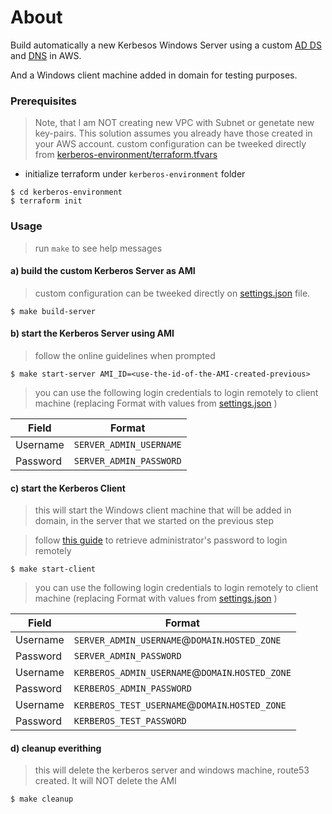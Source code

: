 # About
Build automatically a new Kerbesos Windows Server using a custom [AD DS](https://docs.microsoft.com/en-us/windows-server/identity/ad-ds/ad-ds-getting-started) and [DNS](https://docs.microsoft.com/en-us/windows-server/networking/dns/dns-top) in AWS.

And a Windows client machine added in domain for testing purposes.

### Prerequisites
> Note, that I am NOT creating new VPC with Subnet or genetate new key-pairs. This solution assumes you already have those created in your AWS account. 
> custom configuration can be tweeked directly from [kerberos-environment/terraform.tfvars](./kerberos-environment/terraform.tfvars)

* initialize terraform under `kerberos-environment` folder

```
$ cd kerberos-environment
$ terraform init
```

### Usage
> run `make` to see help messages

#### a) build the custom Kerberos Server as AMI
> custom configuration can be tweeked directly on  [settings.json](./settings.json) file. 

```
$ make build-server
```

#### b) start the Kerberos Server using AMI
> follow the online guidelines when prompted

```
$ make start-server AMI_ID=<use-the-id-of-the-AMI-created-previous>
```
> you can use the following login credentials to login remotely to client machine (replacing Format with values from [settings.json](./settings.json) )

| Field         | Format |
| ------------- | ------------- |
| Username      | `SERVER_ADMIN_USERNAME`  |
| Password      | `SERVER_ADMIN_PASSWORD` |


#### c) start the Kerberos Client
> this will start the Windows client machine that will be added in domain, in the server that we started on the previous step

> follow [this guide](https://aws.amazon.com/premiumsupport/knowledge-center/retrieve-windows-admin-password/) to retrieve administrator's password to login remotely

```
$ make start-client
```

> you can use the following login credentials to login remotely to client machine (replacing Format with values from [settings.json](./settings.json) )

| Field         | Format |
| ------------- | ------------- |
| Username      | `SERVER_ADMIN_USERNAME`@`DOMAIN`.`HOSTED_ZONE`  |
| Password      | `SERVER_ADMIN_PASSWORD` |
| Username      | `KERBEROS_ADMIN_USERNAME`@`DOMAIN`.`HOSTED_ZONE`  |
| Password      | `KERBEROS_ADMIN_PASSWORD` |
| Username      | `KERBEROS_TEST_USERNAME`@`DOMAIN`.`HOSTED_ZONE`  |
| Password      | `KERBEROS_TEST_PASSWORD` |


#### d) cleanup everithing
> this will delete the kerberos server and windows machine, route53 created. It will NOT delete the AMI

```
$ make cleanup
```
